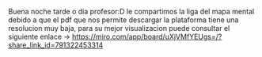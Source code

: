 Buena noche tarde o dia profesor:D le compartimos la liga del mapa mental debido a que el pdf que 
nos permite descargar la plataforma tiene una resolucion muy baja, para su mejor visualizacion puede consultar 
el siguiente enlace -> https://miro.com/app/board/uXjVMfYEUgs=/?share_link_id=791322453314 

